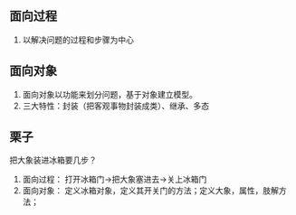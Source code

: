 ## 面向过程

1. 以解决问题的过程和步骤为中心

## 面向对象

1. 面向对象以功能来划分问题，基于对象建立模型。
2. 三大特性：封装（把客观事物封装成类）、继承、多态

## 栗子

把大象装进冰箱要几步？

1. 面向过程： 打开冰箱门->把大象塞进去->关上冰箱门
2. 面向对象： 定义冰箱对象，定义其开关门的方法；定义大象，属性，肢解方法；
